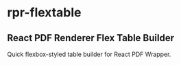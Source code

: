 # rpr-flextable
## React PDF Renderer Flex Table Builder

Quick flexbox-styled table builder for React PDF Wrapper. 

